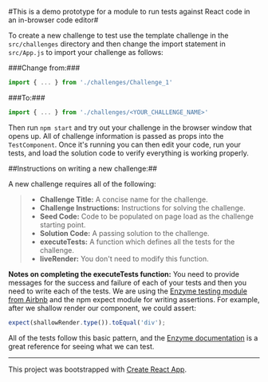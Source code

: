 #This is a demo prototype for a module to run tests against React code in an in-browser code editor#

To create a new challenge to test use the template challenge in the `src/challenges` directory and then change the import statement in `src/App.js` to import your challenge as follows:

###Change from:###

```javascript
import { ... } from './challenges/Challenge_1'
```

###To:###

```javascript
import { ... } from './challenges/<YOUR_CHALLENGE_NAME>'
```

Then run `npm start` and try out your challenge in the browser window that opens up. All of challenge information is passed as props into the `TestComponent`. Once it's running you can then edit your code, run your tests, and load the solution code to verify everything is working properly.

##Instructions on writing a new challenge:##

A new challenge requires all of the following:
> - **Challenge Title:** A concise name for the challenge.
> - **Challenge Instructions:** Instructions for solving the challenge.
> - **Seed Code:** Code to be populated on page load as the challenge starting point.
> - **Solution Code:** A passing solution to the challenge.
> - **executeTests:** A function which defines all the tests for the challenge.
> - **liveRender:** You don't need to modify this function.

**Notes on completing the executeTests function:** You need to provide messages for the success and failure of each of your tests and then you need to write each of the tests. We are using the [Enzyme testing module from Airbnb](http://airbnb.io/enzyme/docs/api/index.html) and the npm expect module for writing assertions. For example, after we shallow render our component, we could assert:

```javascript
expect(shallowRender.type()).toEqual('div');
```

All of the tests follow this basic pattern, and the [Enzyme documentation](http://airbnb.io/enzyme/docs/api/ShallowWrapper/children.html) is a great reference for seeing what we can test.

***

This project was bootstrapped with [Create React App](https://github.com/facebookincubator/create-react-app).